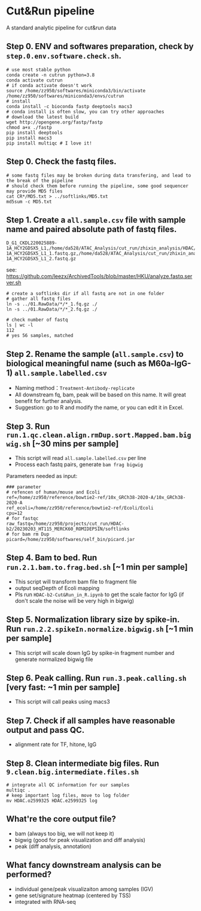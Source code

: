 # Cut&Run pipeline
A standard analytic pipeline for cut&run data

## Step 0. ENV and softwares preparation, check by `step.0.env.software.check.sh`.
```
# use most stable python
conda create -n cutrun python=3.8
conda activate cutrun
# if conda activate doesn't work
source /home/zz950/softwares/miniconda3/bin/activate /home/zz950/softwares/miniconda3/envs/cutrun
# install 
conda install -c bioconda fastp deeptools macs3
# conda install is often slow, you can try other approaches
# download the latest build
wget http://opengene.org/fastp/fastp
chmod a+x ./fastp
pip install deeptools
pip install macs3
pip install multiqc # I love it!
```

## Step 0. Check the fastq files.
```
# some fastq files may be broken during data transfering, and lead to the break of the pipeline
# should check them before running the pipeline, some good sequencer may provide MD5 files
cat CR*/MD5.txt > ../softlinks/MD5.txt
md5sum -c MD5.txt
```

## Step 1. Create a `all.sample.csv` file with sample name and paired absolute path of fastq files.
```
D_G1_CKDL220025889-1A_HCY2GDSX5_L1,/home/da528/ATAC_Analysis/cut_run/zhixin_analysis/HDAC/fastq/D_G1_CKDL220025889-1A_HCY2GDSX5_L1_1.fastq.gz,/home/da528/ATAC_Analysis/cut_run/zhixin_analysis/HDAC/fastq/D_G1_CKDL220025889-1A_HCY2GDSX5_L1_2.fastq.gz
```
see: https://github.com/leezx/ArchivedTools/blob/master/HKU/analyze.fastq.server.sh

```
# create a softlinks dir if all fastq are not in one folder
# gather all fastq files
ln -s ../01.RawData/*/*_1.fq.gz ./
ln -s ../01.RawData/*/*_2.fq.gz ./

# check number of fastq
ls | wc -l
112
# yes 56 samples, matched
```

## Step 2. Rename the sample (`all.sample.csv`) to biological meaningful name (such as M60a-IgG-1) `all.sample.labelled.csv`
- Naming method：`Treatment-Antibody-replicate`
- All downstream fq, bam, peak will be based on this name. It will great benefit for further analysis.
- Suggestion: go to R and modify the name, or you can edit it in Excel.

## Step 3. Run `run.1.qc.clean.align.rmDup.sort.Mapped.bam.bigwig.sh` [~30 mins per sample]
- This script will read `all.sample.labelled.csv` per line
- Process each fastq pairs, generate `bam frag bigwig`

Parameters needed as input:
```
### parameter
# refencen of human/mouse and Ecoli
ref=/home/zz950/reference/bowtie2-ref/10x_GRCh38-2020-A/10x_GRCh38-2020-A
ref_ecoli=/home/zz950/reference/bowtie2-ref/Ecoli/Ecoli
cpu=12
# for fastqc
raw_fastq=/home/zz950/projects/cut_run/HDAC-b2/20230203_HT115_MERCK60_ROMIDEPSIN/softlinks
# for bam rm Dup
picard=/home/zz950/softwares/self_bin/picard.jar
```

## Step 4. Bam to bed. Run `run.2.1.bam.to.frag.bed.sh` [~1 min per sample]
- This script will transform bam file to fragment file
- output seqDepth of Ecoli mapping
- Pls run `HDAC-b2-Cut&Run_in_R.ipynb` to get the scale factor for IgG (if don't scale the noise will be very high in bigwig)

## Step 5. Normalization library size by spike-in. Run `run.2.2.spikeIn.normalize.bigwig.sh` [~1 min per sample]
- This script will scale down IgG by spike-in fragment number and generate normalized bigwig file

## Step 6. Peak calling. Run `run.3.peak.calling.sh` [very fast: ~1 min per sample]
- This script will call peaks using macs3

## Step 7. Check if all samples have reasonable output and pass QC.
- alignment rate for TF, hitone, IgG

## Step 8. Clean intermediate big files. Run `9.clean.big.intermediate.files.sh`
```
# integrate all QC information for our samples
multiqc .
# keep important log files, move to log folder
mv HDAC.o2599325 HDAC.e2599325 log
```

## What're the core output file?
- bam (always too big, we will not keep it)
- bigwig (good for peak visualization and diff analysis)
- peak (diff analysis, annotation)

## What fancy downstream analysis can be performed?
- individual gene/peak visualizaiton among samples (IGV)
- gene set/signature heatmap (centered by TSS)
- integrated with RNA-seq

